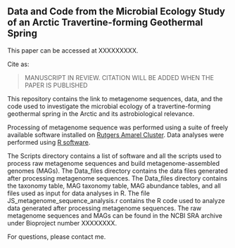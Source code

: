 ## Data and Code from the Microbial Ecology Study of an Arctic Travertine-forming Geothermal Spring

This paper can be accessed at XXXXXXXXX.

Cite as:

>MANUSCRIPT IN REVIEW. CITATION WILL BE ADDED WHEN THE PAPER IS PUBLISHED


This repository contains the link to metagenome sequences, data, and the code used to investigate the microbial ecology of a 
travertine-forming geothermal spring in the Arctic and its astrobiological relevance.

Processing of metagenome sequence was performed using a suite of freely available software installed on 
[Rutgers Amarel Cluster](https://oarc.rutgers.edu/resources/amarel/). Data analyses were performed
using [R software](https://www.r-project.org/).

The Scripts directory contains a list of software and all the scripts used to process 
raw metagenome sequences and build metagenome-assembled genomes (MAGs). The Data_files directory contains the 
data files generated after processing metagenome sequences. The Data_files directory contains the taxonomy table,
MAG taxonomy table, MAG abundance tables, and all files used as input for data analyses in R. The file JS_metagenome_sequence_analysis.r contains the 
R code used to analyze data generated after processing metagenome sequences. The raw metagenome sequences and MAGs 
can be found in the NCBI SRA archive under Bioproject number XXXXXXXX.

For questions, please contact me. 
